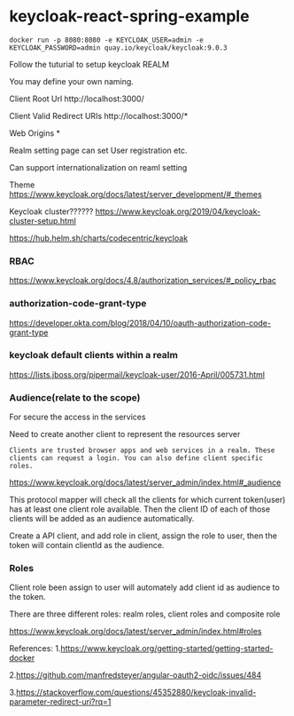 # keycloak-react-spring-example

```
docker run -p 8080:8080 -e KEYCLOAK_USER=admin -e KEYCLOAK_PASSWORD=admin quay.io/keycloak/keycloak:9.0.3
```

Follow the tuturial to setup keycloak REALM

You may define your own naming.

Client Root Url http://localhost:3000/

Client Valid Redirect URIs http://localhost:3000/*

Web Origins *

Realm setting page can set User registration etc.

Can support internationalization on reaml setting

Theme https://www.keycloak.org/docs/latest/server_development/#_themes

Keycloak cluster??????
https://www.keycloak.org/2019/04/keycloak-cluster-setup.html

https://hub.helm.sh/charts/codecentric/keycloak

### RBAC

https://www.keycloak.org/docs/4.8/authorization_services/#_policy_rbac


### authorization-code-grant-type

https://developer.okta.com/blog/2018/04/10/oauth-authorization-code-grant-type

### keycloak default clients within a realm

https://lists.jboss.org/pipermail/keycloak-user/2016-April/005731.html

### Audience(relate to the scope)

For secure the access in the services

Need to create another client to represent the resources server

```
Clients are trusted browser apps and web services in a realm. These clients can request a login. You can also define client specific roles.
```

https://www.keycloak.org/docs/latest/server_admin/index.html#_audience

This protocol mapper will check all the clients for which current token(user) has at least one client role available. Then the client ID of each of those clients will be added as an audience automatically. 

Create a API client, and add role in client, assign the role to user, then the token will contain clientId as the audience.

### Roles

Client role been assign to user will automately add client id as audience to the token.

There are three different roles: realm roles, client roles and composite role

https://www.keycloak.org/docs/latest/server_admin/index.html#roles


References:
1.https://www.keycloak.org/getting-started/getting-started-docker

2.https://github.com/manfredsteyer/angular-oauth2-oidc/issues/484

3.https://stackoverflow.com/questions/45352880/keycloak-invalid-parameter-redirect-uri?rq=1